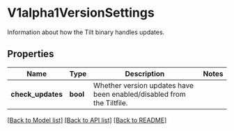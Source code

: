 # V1alpha1VersionSettings

Information about how the Tilt binary handles updates.
## Properties
Name | Type | Description | Notes
------------ | ------------- | ------------- | -------------
**check_updates** | **bool** | Whether version updates have been enabled/disabled from the Tiltfile. | 

[[Back to Model list]](../README.md#documentation-for-models) [[Back to API list]](../README.md#documentation-for-api-endpoints) [[Back to README]](../README.md)


